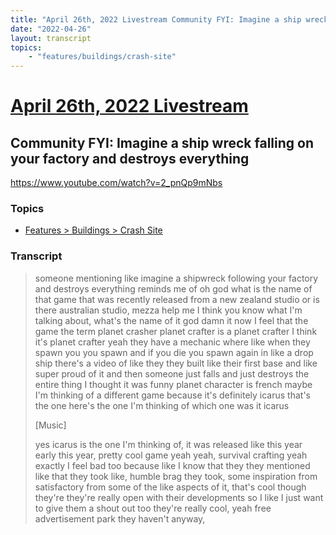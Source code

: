 ```yaml
---
title: "April 26th, 2022 Livestream Community FYI: Imagine a ship wreck falling on your factory and destroys everything"
date: "2022-04-26"
layout: transcript
topics:
    - "features/buildings/crash-site"
---
```

# [April 26th, 2022 Livestream](../2022-04-26.md)
## Community FYI: Imagine a ship wreck falling on your factory and destroys everything
https://www.youtube.com/watch?v=2_pnQp9mNbs

### Topics
* [Features > Buildings > Crash Site](../topics/features/buildings/crash-site.md)

### Transcript

> someone mentioning like imagine a shipwreck following your factory and destroys everything reminds me of oh god what is the name of that game that was recently released from a new zealand studio or is there australian studio, mezza help me I think you know what I'm talking about, what's the name of it god damn it now I feel that the game the term planet crasher planet crafter is a planet crafter I think it's planet crafter yeah they have a mechanic where like when they spawn you you spawn and if you die you spawn again in like a drop ship there's a video of like they they built like their first base and like super proud of it and then someone just falls and just destroys the entire thing I thought it was funny planet character is french maybe I'm thinking of a different game because it's definitely icarus that's the one here's the one I'm thinking of which one was it icarus
>
> [Music]
>
> yes icarus is the one I'm thinking of, it was released like this year early this year, pretty cool game yeah yeah, survival crafting yeah exactly I feel bad too because like I know that they they mentioned like that they took like, humble brag they took, some inspiration from satisfactory from some of the like aspects of it, that's cool though they're they're really open with their developments so I like I just want to give them a shout out too they're really cool, yeah free advertisement park they haven't anyway,
